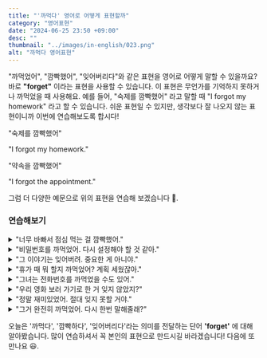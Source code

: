 ```yaml
---
title: "'까먹다' 영어로 어떻게 표현할까"
category: "영어표현"
date: "2024-06-25 23:50 +09:00"
desc: ""
thumbnail: "../images/in-english/023.png"
alt: "까먹다 영어표현"
---
```


"까먹었어", "깜빡했어", "잊어버리다"와 같은 표현을 영어로 어떻게 말할 수 있을까요? 바로 **"forget"** 이라는 표현을 사용할 수 있습니다. 이 표현은 무언가를 기억하지 못하거나 까먹었을 때 사용해요. 예를 들어, "숙제를 깜빡했어" 라고 말할 때 "I forgot my homework" 라고 할 수 있습니다. 쉬운 표현일 수 있지만, 생각보다 잘 나오지 않는 표현이니까 이번에 연습해보도록 합시다!

"숙제를 깜빡했어"

"I forgot my homework."

"약속을 깜빡했어"

"I forgot the appointment."

그럼 더 다양한 예문으로 위의 표현을 연습해 보겠습니다 🚀.

### 연습해보기

<details>
<summary>"너무 바빠서 점심 먹는 걸 깜빡했어."</summary>
<span>"I was so busy that I forgot to have lunch."</span>
</details>

<details>
<summary>"비밀번호를 까먹었어. 다시 설정해야 할 것 같아."</summary>
<span>"I forgot my password. I think I need to reset it."</span>
</details>

<details>
<summary>"그 이야기는 잊어버려. 중요한 게 아니야."</summary>
<span>"Forget about that story. It's not important."</span>
</details>

<details>
<summary>"휴가 때 뭐 할지 까먹었어? 계획 세웠잖아."</summary>
<span>"Did you forget what we're doing for the vacation? We made plans."</span>
</details>

<details>
<summary>"그녀는 전화번호를 까먹었을 수도 있어."</summary>
<span>"She might have forgotten the phone number."</span>
</details>

<details>
<summary>"우리 영화 보러 가기로 한 거 잊지 않았지?"</summary>
<span>"You didn't forget that we planned to see a movie, right?"</span>
</details>

<details>
<summary>"정말 재미있었어. 절대 잊지 못할 거야."</summary>
<span>"It was so much fun. I will never forget it."</span>
</details>

<details>
<summary>"그거 완전히 까먹었어. 다시 한번 말해줄래?"</summary>
<span>"I completely forgot about that. Can you tell me again?"</span>
</details>

오늘은 '까먹다', '깜빡하다', '잊어버리다'라는 의미를 전달하는 단어 **'forget'** 에 대해 알아봤습니다. 많이 연습하셔서 꼭 본인의 표현으로 만드시길 바라겠습니다! 다음에 또 만나요 😃.
